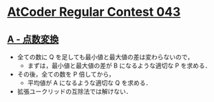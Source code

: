 # [AtCoder Regular Contest 043](https://atcoder.jp/contests/arc043)

## [A - 点数変換](https://atcoder.jp/contests/arc043/tasks/arc043_a)
- 全ての数に Q を足しても最小値と最大値の差は変わらないので，
    - まずは，最小値と最大値の差が B になるような適切な P を求める．
- その後，全ての数を P 倍してから，
    - 平均値が A になるような適切な Q を求める．
- 拡張ユークリッドの互除法では解けない．
